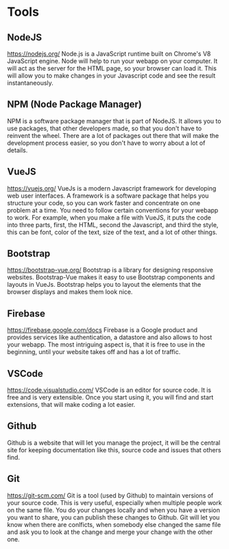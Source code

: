 # Tools
## NodeJS
https://nodejs.org/
Node.js is a JavaScript runtime built on Chrome's V8 JavaScript engine. 
Node will help to run your webapp on your computer. It will act as the server for the HTML page, so your browser can load it. This will allow you to make changes in your Javascript code and see the result instantaneously.
## NPM (Node Package Manager)
NPM is a software package manager that is part of NodeJS. It allows you to use packages, that other developers made, so that you don't have to reinvent the wheel. There are a lot of packages out there that will make the development process easier, so you don't have to worry about a lot of details.
## VueJS
https://vuejs.org/
VueJs is a modern Javascript framework for developing web user interfaces.
A framework is a software package that helps you structure your code, so you can work faster and concentrate on one problem at a time. You need to follow certain conventions for your webapp to work. 
For example, when you make a file with VueJS, it puts the code into three parts, first, the HTML, second the Javascript, and third the style, this can be font, color of the text, size of the text, and a lot of other things.
## Bootstrap
https://bootstrap-vue.org/
Bootstrap is a library for designing responsive websites. Bootstrap-Vue makes it easy to use Bootstrap components and layouts in VueJs.
Bootstrap helps you to layout the elements that the browser displays and makes them look nice.
## Firebase
https://firebase.google.com/docs
Firebase is a Google product and provides services like authentication, a datastore and also allows to host your webapp.
The most intriguing aspect is, that it is free to use in the beginning, until your website takes off and has a lot of traffic.
## VSCode
https://code.visualstudio.com/
VSCode is an editor for source code. It is free and is very extensible. Once you start using it, you will find and start extensions, that will make coding a lot easier.
## Github
Github is a website that will let you manage the project, it will be the central site for keeping documentation like this, source code and issues that others find.
## Git
https://git-scm.com/
Git is a tool (used by Github) to maintain versions of your source code. This is very useful, especially when multiple people work on the same file. You do your changes locally and when you have a version you want to share, you can publish these changes to Github. Git will let you know when there are conlficts, when somebody else changed the same file and ask you to look at the change and merge your change with the other one.
